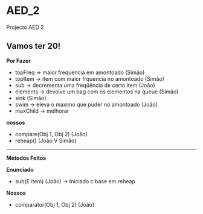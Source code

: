 AED_2
=====

Projecto AED 2

**Vamos ter 20!**
-------------

**Por Fazer**
- topFreq -> maior frequencia em amontoado (Simão)
- topItem -> item com maior frquencia no amontoado (Simão)
- sub -> decrementa uma freqüência de certo item (João)
- elements -> devolve um bag com os elementos na queue (Simão)
- sink (Simão)
- swim -> eleva o maximo que puder no amontoado (João)
- maxChild -> melhorar


**nossos**
- compare(Obj 1, Obj 2) (João)
- reheap() (João V Simão)

------------------------------------------------------------------

**Métodos Feitos**

**Enunciado**

- sub(E item) (João) -> Iniciado c base em reheap

**Nossos**

- comparator(Obj 1, Obj 2) (João)
